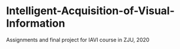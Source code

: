 # Intelligent-Acquisition-of-Visual-Information
Assignments and final project for IAVI course in ZJU, 2020
